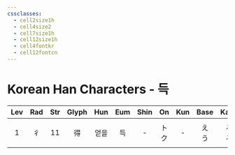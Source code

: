 ```yaml
---
cssclasses:
  - cell2size1h
  - cell4size2
  - cell7size1h
  - cell12size1h
  - cell4fontkr
  - cell12fontcn
---
```


# Korean Han Characters - 득

| Lev | Rad | Str | Glyph | Hun | Eum | Shin | On  | Kun |  Base  |  Kana  | Simp |       Man       | Can  | Viet |
| :-: | :-: | :-: | :---: | :-: | :-: | :--: | :-: | :-: | :----: | :----: | :--: | :-------------: | :--: | :--: |
|  1  |  彳  | 11  |   得   | 얻을  |  득  |  -   | トク  |  -  | え<br>う | る<br>る |  -   | dé<br>de<br>děi | dak1 | đắc  |
